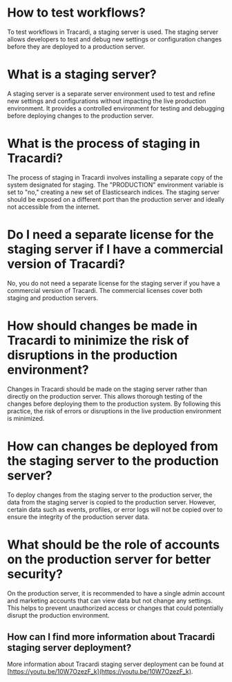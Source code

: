 # How to test workflows?
To test workflows in Tracardi, a staging server is used. The staging server allows developers to test and debug new settings or configuration changes before they are deployed to a production server.

# What is a staging server?
A staging server is a separate server environment used to test and refine new settings and configurations without impacting the live production environment. It provides a controlled environment for testing and debugging before deploying changes to the production server.

# What is the process of staging in Tracardi?
The process of staging in Tracardi involves installing a separate copy of the system designated for staging. The "PRODUCTION" environment variable is set to "no," creating a new set of Elasticsearch indices. The staging server should be exposed on a different port than the production server and ideally not accessible from the internet.

# Do I need a separate license for the staging server if I have a commercial version of Tracardi?
No, you do not need a separate license for the staging server if you have a commercial version of Tracardi. The commercial licenses cover both staging and production servers.

# How should changes be made in Tracardi to minimize the risk of disruptions in the production environment?
Changes in Tracardi should be made on the staging server rather than directly on the production server. This allows thorough testing of the changes before deploying them to the production system. By following this practice, the risk of errors or disruptions in the live production environment is minimized.

# How can changes be deployed from the staging server to the production server?
To deploy changes from the staging server to the production server, the data from the staging server is copied to the production server. However, certain data such as events, profiles, or error logs will not be copied over to ensure the integrity of the production server data.

# What should be the role of accounts on the production server for better security?
On the production server, it is recommended to have a single admin account and marketing accounts that can view data but not change any settings. This helps to prevent unauthorized access or changes that could potentially disrupt the production environment.

## How can I find more information about Tracardi staging server deployment?
More information about Tracardi staging server deployment can be found at [https://youtu.be/10W7OzezF_k](https://youtu.be/10W7OzezF_k).